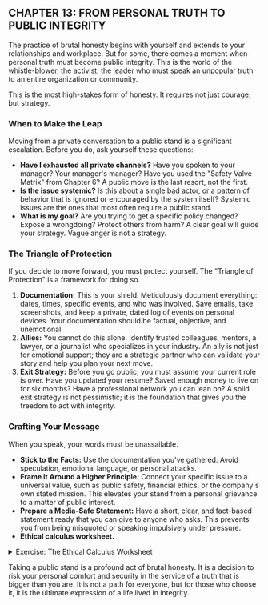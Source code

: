 ## CHAPTER 13: FROM PERSONAL TRUTH TO PUBLIC INTEGRITY

The practice of brutal honesty begins with yourself and extends to your relationships and workplace. But for some, there comes a moment when personal truth must become public integrity. This is the world of the whistle-blower, the activist, the leader who must speak an unpopular truth to an entire organization or community.

This is the most high-stakes form of honesty. It requires not just courage, but strategy.

### When to Make the Leap

Moving from a private conversation to a public stand is a significant escalation. Before you do, ask yourself these questions:

*   **Have I exhausted all private channels?** Have you spoken to your manager? Your manager's manager? Have you used the "Safety Valve Matrix" from Chapter 6? A public move is the last resort, not the first.
*   **Is the issue systemic?** Is this about a single bad actor, or a pattern of behavior that is ignored or encouraged by the system itself? Systemic issues are the ones that most often require a public stand.
*   **What is my goal?** Are you trying to get a specific policy changed? Expose a wrongdoing? Protect others from harm? A clear goal will guide your strategy. Vague anger is not a strategy.

### The Triangle of Protection

If you decide to move forward, you must protect yourself. The "Triangle of Protection" is a framework for doing so.

1.  **Documentation:** This is your shield. Meticulously document everything: dates, times, specific events, and who was involved. Save emails, take screenshots, and keep a private, dated log of events on personal devices. Your documentation should be factual, objective, and unemotional.
2.  **Allies:** You cannot do this alone. Identify trusted colleagues, mentors, a lawyer, or a journalist who specializes in your industry. An ally is not just for emotional support; they are a strategic partner who can validate your story and help you plan your next move.
3.  **Exit Strategy:** Before you go public, you must assume your current role is over. Have you updated your resume? Saved enough money to live on for six months? Have a professional network you can lean on? A solid exit strategy is not pessimistic; it is the foundation that gives you the freedom to act with integrity.

### Crafting Your Message

When you speak, your words must be unassailable.

*   **Stick to the Facts:** Use the documentation you've gathered. Avoid speculation, emotional language, or personal attacks.
*   **Frame it Around a Higher Principle:** Connect your specific issue to a universal value, such as public safety, financial ethics, or the company's own stated mission. This elevates your stand from a personal grievance to a matter of public interest.
*   **Prepare a Media-Safe Statement:** Have a short, clear, and fact-based statement ready that you can give to anyone who asks. This prevents you from being misquoted or speaking impulsively under pressure.
*   **Ethical calculus worksheet.**

<details>
<summary>Exercise: The Ethical Calculus Worksheet</summary>

This is not a simple calculation, but a structured reflection. Before taking a public stand, write down your answers to these questions to clarify your thinking.

*   **The Harm of Silence:** What is the specific, ongoing harm if I say nothing? Who is affected?
*   **The Harm of Speaking:** What is the likely personal and professional cost to me if I speak up? What is the potential collateral damage to my team or company?
*   **My Core Motivation:** Am I acting from a place of ego and revenge, or from a genuine desire to fix a systemic problem or prevent harm?
*   **The Likelihood of Success:** How likely is it that my speaking up will lead to the change I want to see? What would a "win" look like?
*   **My Personal Red Line:** What is the one event that, if it happens, will make my decision for me?

Answering these doesn't give you a "right" answer, but it ensures you are making a choice with your eyes open.

</details>

Taking a public stand is a profound act of brutal honesty. It is a decision to risk your personal comfort and security in the service of a truth that is bigger than you are. It is not a path for everyone, but for those who choose it, it is the ultimate expression of a life lived in integrity.
